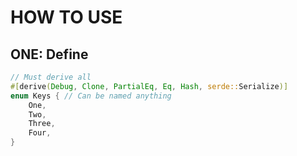 # HOW TO USE
## ONE: Define 
```rust
// Must derive all 
#[derive(Debug, Clone, PartialEq, Eq, Hash, serde::Serialize)]
enum Keys { // Can be named anything
    One,
    Two,
    Three,
    Four,
}
```
